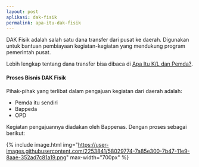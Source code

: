 ```yaml
---
layout: post
aplikasi: dak-fisik
permalink: apa-itu-dak-fisik
---
```


DAK Fisik adalah salah satu dana transfer dari pusat ke daerah. Digunakan untuk bantuan pembiayaan kegiatan-kegiatan yang mendukung program pemerintah pusat.

Lebih lengkap tentang dana transfer bisa dibaca di [Apa Itu K/L dan Pemda?](apa-itu-kl-dan-pemda).

#### Proses Bisnis DAK Fisik

Pihak-pihak yang terlibat dalam pengajuan kegiatan dari daerah adalah:

* Pemda itu sendiri
* Bappeda
* OPD

Kegiatan pengajuannya diadakan oleh Bappenas. Dengan proses sebagai berikut:

{% include image.html
    img="https://user-images.githubusercontent.com/2253841/58029774-7a85e300-7b47-11e9-8aae-352ad7c81a19.png"
    max-width="700px"
    %}

